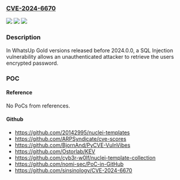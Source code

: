 ### [CVE-2024-6670](https://cve.mitre.org/cgi-bin/cvename.cgi?name=CVE-2024-6670)
![](https://img.shields.io/static/v1?label=Product&message=WhatsUp%20Gold&color=blue)
![](https://img.shields.io/static/v1?label=Version&message=2023.1.0%20&color=brightgreen)
![](https://img.shields.io/static/v1?label=Vulnerability&message=CWE-89%20Improper%20Neutralization%20of%20Special%20Elements%20used%20in%20an%20SQL%20Command%20('SQL%20Injection')&color=brightgreen)

### Description

In WhatsUp Gold versions released before 2024.0.0, a SQL Injection vulnerability allows an unauthenticated attacker to retrieve the users encrypted password.

### POC

#### Reference
No PoCs from references.

#### Github
- https://github.com/20142995/nuclei-templates
- https://github.com/ARPSyndicate/cve-scores
- https://github.com/BjornAnd/PyCVE-VulnVibes
- https://github.com/Ostorlab/KEV
- https://github.com/cyb3r-w0lf/nuclei-template-collection
- https://github.com/nomi-sec/PoC-in-GitHub
- https://github.com/sinsinology/CVE-2024-6670


